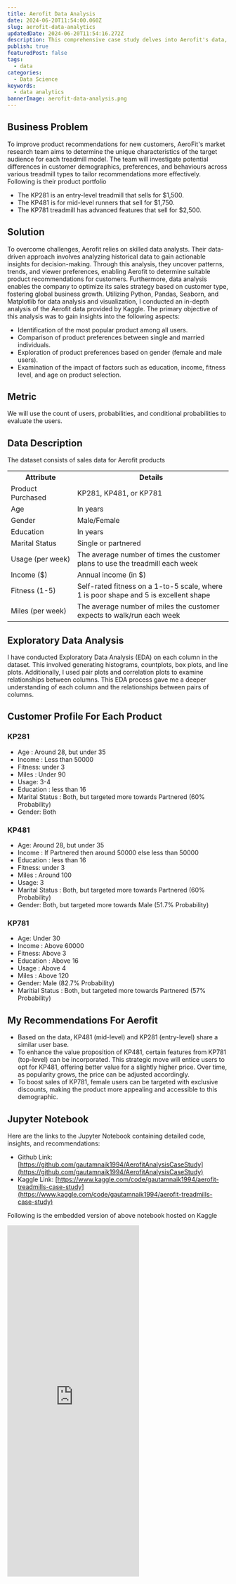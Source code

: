 ```yaml
---
title: Aerofit Data Analysis
date: 2024-06-20T11:54:00.060Z
slug: aerofit-data-analytics
updatedDate: 2024-06-20T11:54:16.272Z
description: This comprehensive case study delves into Aerofit's data, uncovering valuable insights to enhance sales performance and assist the company in providing tailored product recommendations to consumers
publish: true
featuredPost: false
tags:
  - data
categories:
  - Data Science
keywords:
  - data analytics
bannerImage: aerofit-data-analysis.png
---
```


## Business Problem

To improve product recommendations for new customers, AeroFit's market research team aims to determine the unique characteristics of the target audience for each treadmill model. The team will investigate potential differences in customer demographics, preferences, and behaviours across various treadmill types to tailor recommendations more effectively.
Following is their product portfolio

- The KP281 is an entry-level treadmill that sells for $1,500.
- The KP481 is for mid-level runners that sell for $1,750.
- The KP781 treadmill has advanced features that sell for $2,500.

## Solution

To overcome challenges, Aerofit relies on skilled data analysts. Their data-driven approach involves analyzing historical data to gain actionable insights for decision-making. Through this analysis, they uncover patterns, trends, and viewer preferences, enabling Aerofit to determine suitable product recommendations for customers. Furthermore, data analysis enables the company to optimize its sales strategy based on customer type, fostering global business growth.
Utilizing Python, Pandas, Seaborn, and Matplotlib for data analysis and visualization, I conducted an in-depth analysis of the Aerofit data provided by Kaggle. The primary objective of this analysis was to gain insights into the following aspects:

- Identification of the most popular product among all users.
- Comparison of product preferences between single and married individuals.
- Exploration of product preferences based on gender (female and male users).
- Examination of the impact of factors such as education, income, fitness level, and age on product selection.

## Metric

We will use the count of users, probabilities, and conditional probabilities to evaluate the users.

## Data Description

The dataset consists of sales data for Aerofit products

<table>
  <tbody>
    <tr>
      <th width='30%'>Attribute</th>
      <th>Details</th>
    </tr>
    <tr>
      <td>Product Purchased</td>
      <td>KP281, KP481, or KP781</td>
    </tr>
    <tr>
      <td>Age</td>
      <td>In years</td>
    </tr>
    <tr>
      <td>Gender</td>
      <td>Male/Female</td>
    </tr>
    <tr>
      <td>Education</td>
      <td>In years</td>
    </tr>
    <tr>
      <td>Marital Status</td>
      <td>Single or partnered</td>
    </tr>
    <tr>
      <td>Usage (per week)</td>
      <td>
        The average number of times the customer plans to use the treadmill each
        week
      </td>
    </tr>
    <tr>
      <td>Income ($)</td>
      <td>Annual income (in $)</td>
    </tr>
    <tr>
      <td>Fitness (1-5)</td>
      <td>
        Self-rated fitness on a 1-to-5 scale, where 1 is poor shape and 5 is
        excellent shape
      </td>
    </tr>
    <tr>
      <td>Miles (per week)</td>
      <td>
        The average number of miles the customer expects to walk/run each week
      </td>
    </tr>
  </tbody>
</table>

## Exploratory Data Analysis

I have conducted Exploratory Data Analysis (EDA) on each column in the dataset. This involved generating histograms, countplots, box plots, and line plots. Additionally, I used pair plots and correlation plots to examine relationships between columns. This EDA process gave me a deeper understanding of each column and the relationships between pairs of columns.

## Customer Profile For Each Product

### KP281

- Age : Around 28, but under 35
- Income : Less than 50000
- Fitness: under 3
- Miles : Under 90
- Usage: 3-4
- Education : less than 16
- Marital Status : Both, but targeted more towards Partnered (60% Probability)
- Gender: Both

### KP481

- Age: Around 28, but under 35
- Income : If Partnered then around 50000 else less than 50000
- Education : less than 16
- Fitness: under 3
- Miles : Around 100
- Usage: 3
- Marital Status : Both, but targeted more towards Partnered (60% Probability)
- Gender: Both, but targeted more towards Male (51.7% Probability)

### KP781

- Age: Under 30
- Income : Above 60000
- Fitness: Above 3
- Education : Above 16
- Usage : Above 4
- Miles : Above 120
- Gender: Male (82.7% Probability)
- Maritial Status : Both, but targeted more towards Partnered (57% Probability)

## My Recommendations For Aerofit

- Based on the data, KP481 (mid-level) and KP281 (entry-level) share a similar user base.
- To enhance the value proposition of KP481, certain features from KP781 (top-level) can be incorporated. This strategic move will entice users to opt for KP481, offering better value for a slightly higher price. Over time, as popularity grows, the price can be adjusted accordingly.
- To boost sales of KP781, female users can be targeted with exclusive discounts, making the product more appealing and accessible to this demographic.

## Jupyter Notebook

Here are the links to the Jupyter Notebook containing detailed code, insights, and recommendations:

- Github Link: [https://github.com/gautamnaik1994/AerofitAnalysisCaseStudy](https://github.com/gautamnaik1994/AerofitAnalysisCaseStudy)
- Kaggle Link: [https://www.kaggle.com/code/gautamnaik1994/aerofit-treadmills-case-study](https://www.kaggle.com/code/gautamnaik1994/aerofit-treadmills-case-study)

Following is the embedded version of above notebook hosted on Kaggle

<iframe
  src='https://www.kaggle.com/embed/gautamnaik1994/aerofit-treadmills-case-study?kernelSessionId=152718403'
  height='800'
  className='blog-wide-section'
  frameBorder='0'
  scrolling='auto'
  title='Aerofit Case Study'
></iframe>
